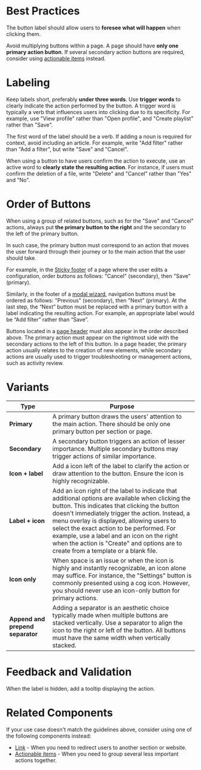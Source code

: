 # Best Practices

The button label should allow users to **foresee what will happen** when clicking them.

Avoid multiplying buttons within a page. A page should have **only one primary action button**. If several secondary action buttons are required, consider using [actionable items](https://plasma.coveo.com/form/ActionableItem) instead.

# Labeling

Keep labels short, preferably **under three words**.
Use **trigger words** to clearly indicate the action performed by the button. A trigger word is typically a verb that influences users into clicking due to its specificity. For example, use "View profile" rather than "Open profile", and "Create playlist" rather than "Save".

The first word of the label should be a verb. If adding a noun is required for context, avoid including an article. For example, write "Add filter" rather than "Add a filter", but write "Save" and "Cancel".

When using a button to have users confirm the action to execute, use an active word to **clearly state the resulting action**. For instance, if users must confirm the deletion of a file, write "Delete" and "Cancel" rather than "Yes" and "No".

# Order of Buttons

When using a group of related buttons, such as for the "Save" and "Cancel" actions, always put **the primary button to the right** and the secondary to the left of the primary button.

In such case, the primary button must correspond to an action that moves the user forward through their journey or to the main action that the user should take. 

For example, in the [Sticky footer](https://plasma.coveo.com/layout/StickyFooter) of a page where the user edits a configuration, order buttons as follows: "Cancel" (secondary), then "Save" (primary).

Similarly, in the footer of a [modal wizard](https://plasma.coveo.com/layout/ModalWizard), navigation buttons must be ordered as follows: "Previous" (secondary), then "Next" (primary). At the last step, the “Next” button must be replaced with a primary button with a label indicating the resulting action. For example, an appropriate label would be “Add filter” rather than “Save”. 

Buttons located in a [page header](https://plasma.coveo.com/layout/PageHeader) must also appear in the order described above. The primary action must appear on the rightmost side with the secondary actions to the left of this button. In a page header, the primary action usually relates to the creation of new elements, while secondary actions are usually used to trigger troubleshooting or management actions, such as activity review.


# Variants

| **Type**                         | **Purpose**                                                                                                                                                                                                                                                                                                                                                                                                                          |
| -------------------------------- | ------------------------------------------------------------------------------------------------------------------------------------------------------------------------------------------------------------------------------------------------------------------------------------------------------------------------------------------------------------------------------------------------------------------------------------ |
| **Primary**                      | A primary button draws the users' attention to the main action. There should be only one primary button per section or page.                                                                                                                                                                                                                                                                                                         |
| **Secondary**                    | A secondary button triggers an action of lesser importance. Multiple secondary buttons may trigger actions of similar importance.                                                                                                                                                                                                                                                                                                    |
| **Icon + label**                 | Add a icon left of the label to clarify the action or draw attention to the button. Ensure the icon is highly recognizable.                                                                                                                                                                                                                                                                                                          |
| **Label + icon**                 | Add an icon right of the label to indicate that additional options are available when clicking the button. This indicates that clicking the button doesn't immediately trigger the action. Instead, a menu overlay is displayed, allowing users to select the exact action to be performed. For example, use a label and an icon on the right when the action is "Create" and options are to create from a template or a blank file. |
| **Icon only**                    | When space is an issue or when the icon is highly and instantly recognizable, an icon alone may suffice. For instance, the "Settings" button is commonly presented using a cog icon. However, you should never use an icon-only button for primary actions.                                                                                                                                                                      |
| **Append and prepend separator** | Adding a separator is an aesthetic choice typically made when multiple buttons are stacked vertically. Use a separator to align the icon to the right or left of the button. All buttons must have the same width when vertically stacked.                                                                                                                                                                                           |

# Feedback and Validation

When the label is hidden, add a tooltip displaying the action.

# Related Components

If your use case doesn't match the guidelines above, consider using one of the following components instead:

-   [Link](https://plasma.coveo.com/foundations/Links) - When you need to redirect users to another section or website.
-   [Actionable items](https://plasma.coveo.com/form/ActionableItem) - When you need to group several less important actions together.
